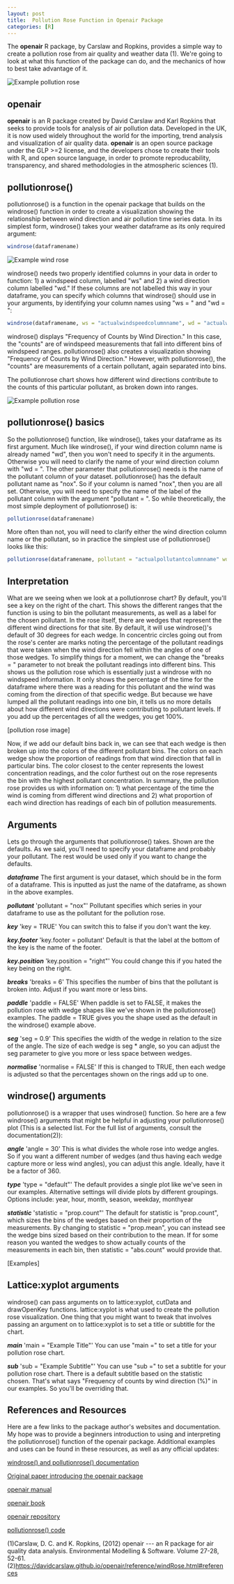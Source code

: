 ```yaml
---
layout: post
title:  Pollution Rose Function in Openair Package
categories: [R]
---
```



The **openair** R package, by Carslaw and Ropkins, provides a simple way to create a pollution rose from air quality and weather data (1). We're going to look at what this function of the package can do, and the mechanics of how to best take advantage of it. 

<img src = "https://oroconnor.github.io/td/images/pollutionrose/ExampleJuly4PollutionRoseDec10.pdf" alt = "Example pollution rose">

## openair

**openair** is an R package created by David Carslaw and Karl Ropkins that seeks to provide tools for analysis of air pollution data. Developed in the UK, it is now used widely throughout the world for the importing, trend analysis and visualization of air quality data. **openair** is an open source package under the GLP >=2 license, and the developers chose to create their tools with R, and open source language, in order to promote reproducability, transparency, and shared methodologies in the atmospheric sciences (1).

## pollutionrose()

pollutionrose() is a function in the openair package that builds on the windrose() function in order to create a visualization showing the relationship between wind direction and air pollution time series data. In its simplest form, windrose() takes your weather dataframe as its only required argument:

```r
windrose(dataframename)
```

<img src = "https://oroconnor.github.io/td/images/pollutionrose/windrose.png" alt = "Example wind rose">

windrose() needs two properly identified columns in your data in order to function: 1) a windspeed column, labelled "ws" and 2) a wind direction column labelled "wd." If these columns are not labelled this way in your dataframe, you can specify which columns that windrose() should use in your arguments, by identifying your column names using "ws = " and "wd = ":

```r
windrose(dataframename, ws = "actualwindspeedcolumnname", wd = "actualwinddirectioncolumnname")
```

windrose() displays "Frequency of Counts by Wind Direction." In this case, the "counts" are of windspeed measurements that fall into different bins of windspeed ranges. pollutionrose() also creates a visualization showing "Frequency of Counts by Wind Direction." However, with pollutionrose(), the "counts" are measurements of a certain pollutant, again separated into bins. 

The pollutionrose chart shows how different wind directions contribute to the counts of this particular pollutant, as broken down into ranges. 

<img src = "https://oroconnor.github.io/td/images/pollutionrose/pollutionrose.png" alt = "Example pollution rose">

## pollutionrose() basics

So the pollutionrose() function, like windrose(), takes your dataframe as its first argument. Much like windrose(), if your wind direction column name is already named "wd", then you won't need to specify it in the arguments. Otherwise you will need to clarify the name of your wind direction column with "wd = ". 
The other parameter that pollutionrose() needs is the name of the pollutant column of your dataset. pollutionrose() has the default pollutant name as "nox". So if your column is named "nox", then you are all set. Otherwise, you will need to specify the name of the label of the pollutant column with the argument "pollutant = ". So while theoretically, the most simple deployment of pollutionrose() is:

```r
pollutionrose(dataframename)
```
More often than not, you will need to clarify either the wind direction column name or the pollutant, so in practice the simplest use of pollutionrose() looks like this:

```r
pollutionrose(dataframename, pollutant = "actualpollutantcolumnname" wd = "actualwinddirectioncolumnname")
```

## Interpretation

What are we seeing when we look at a pollutionrose chart? By default, you'll see a key on the right of the chart. This shows the different ranges that the function is using to bin the pollutant measurements, as well as a label for the chosen pollutant. 
In the rose itself, there are wedges that represent the different wind directions for that site. By default, it will use windrose()'s default of 30 degrees for each wedge. 
In concentric circles going out from the rose's center are marks noting the percentage of the pollutant readings that were taken when the wind direction fell within the angles of one of those wedges. To simplify things for a moment, we can change the "breaks = " parameter to not break the pollutant readings into different bins. This shows us the pollution rose which is essentially just a windrose with no windspeed information. It only shows the percentage of the time for the dataframe where there was a reading for this pollutant and the wind was coming from the direction of that specific wedge. But because we have lumped all the pollutant readings into one bin, it tells us no more details about how different wind directions were contributing to pollutant levels. 
If you add up the percentages of all the wedges, you get 100%. 

[pollution rose image]

Now, if we add our default bins back in, we can see that each wedge is then broken up into the colors of the different pollutant bins. The colors on each wedge show the proportion of readings from that wind direction that fall in particular bins. The color closest to the center represents the lowest concentration readings, and the color furthest out on the rose represents the bin with the highest pollutant concentration. 
In summary, the pollution rose provides us with information on: 1) what percentage of the time the wind is coming from different wind directions and 2) what proportion of each wind direction has readings of each bin of pollution measurements. 

## Arguments 

Lets go through the arguments that pollutionrose() takes. Shown are the defaults. As we said, you'll need to specify your dataframe and probably your pollutant. The rest would be used only if you want to change the defaults. 

***dataframe*** The first argument is your dataset, which should be in the form of a dataframe. This is inputted as just the name of the dataframe, as shown in the above examples. 

***pollutant*** 'pollutant = "nox"' Pollutant specifies which series in your dataframe to use as the pollutant for the pollution rose. 

***key*** 'key = TRUE' You can switch this to false if you don't want the key. 

***key.footer*** 'key.footer = pollutant' Default is that the label at the bottom of the key is the name of the footer. 

***key.position*** 'key.position = "right"' You could change this if you hated the key being on the right. 

***breaks*** 'breaks = 6' This specifies the number of bins that the pollutant is broken into. Adjust if you want more or less bins.

***paddle*** 'paddle = FALSE' When paddle is set to FALSE, it makes the pollution rose with wedge shapes like we've shown in the pollutionrose() examples. The paddle = TRUE gives you the shape used as the default in the windrose() example above. 

***seg*** 'seg = 0.9' This specifies the width of the wedge in relation to the size of the angle. The size of each wedge is seg * angle, so you can adjust the seg parameter to give you more or less space between wedges. 

***normalise*** 'normalise = FALSE' If this is changed to TRUE, then each wedge is adjusted so that the percentages shown on the rings add up to one. 


## windrose() arguments
pollutionrose() is a wrapper that uses windrose() function. So here are a few windrose() arguments that might be helpful in adjusting your pollutionrose() plot (This is a selected list. For the full list of arguments, consult the documentation(2)):

***angle*** 'angle = 30' This is what divides the whole rose into wedge angles. So if you want a different number of wedges (and thus having each wedge capture more or less wind angles), you can adjust this angle. Ideally, have it be a factor of 360. 

***type*** 'type = "default"' The default provides a single plot like we've seen in our examples. Alternative settings will divide plots by different groupings. Options include: year, hour, month, season, weekday, monthyear

***statistic*** 'statistic = "prop.count"' The default for statistic is "prop.count", which sizes the bins of the wedges based on their proportion of the measurements. By changing to statistic = "prop.mean", you can instead see the wedge bins sized based on their contribution to the mean. If for some reason you wanted the wedges to show actually counts of the measurements in each bin, then statistic = "abs.count" would provide that. 


[Examples]


## Lattice:xyplot arguments
windrose() can pass arguments on to lattice:xyplot, cutData and drawOpenKey functions. lattice:xyplot is what used to create the pollution rose visualization. One thing that you might want to tweak that involves passing an argument on to lattice:xyplot is to set a title or subtitle for the chart. 

***main*** 'main = "Example Title"' You can use "main =" to set a title for your pollution rose chart. 

***sub*** 'sub = "Example Subtitle"' You can use "sub =" to set a subtitle for your pollution rose chart. There is a default subtitle based on the statistic chosen. That's what says "Frequency of counts by wind direction (%)" in our examples. So you'll be overriding that.  

## References and Resources 

Here are a few links to the package author's websites and documentation. My hope was to provide a beginners introduction to using and interpreting the pollutionrose() function of the openair package. Additional examples and uses can be found in these resources, as well as any official updates:


[windrose() and pollutionrose() documentation](https://davidcarslaw.github.io/openair/reference/windRose.html#details)

[Original paper introducing the openair package](https://www.researchgate.net/publication/235961430_openair_---_An_R_package_for_air_quality_data_analysis)

[openair manual](http://www.dca.iag.usp.br/material/ritaynoue/PAE/aula_R/apostilas/OpenAir_Manual.pdf)

[openair book](https://bookdown.org/david_carslaw/openair/)

[openair repository](https://github.com/davidcarslaw/openair)

[pollutionrose() code](https://github.com/davidcarslaw/openair/blob/master/R/windRose.R)



(1)Carslaw, D. C. and K. Ropkins, (2012) openair --- an R package for air quality data analysis. Environmental Modelling & Software. Volume 27-28, 52-61.
(2)https://davidcarslaw.github.io/openair/reference/windRose.html#references
